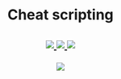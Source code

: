 <h1 align="center">Cheat scripting</h1>
<h2 align="center">
  <p>
    <a href="https://brokencore.club/members/544/">
      <img src="https://img.shields.io/badge/Forum-Brokencore-blue?style=for-the-badge&logo=framer"/>
    </a>
    <a href="https://yougame.biz/members/682411/">
      <img src="https://img.shields.io/badge/Forum-Yougame-red?style=for-the-badge&logo=framer"/>
    </a>
    <a href="https://discord.gg/KrtcBg92qb/">
      <img src="https://img.shields.io/badge/Discord-Server-5865F2?style=for-the-badge&logo=discord"/>
    </a>
  </p>
</h2>
<h3 align="center">
  <p>
    <img src="https://img.shields.io/badge/language-lua-2C2D72?style=for-the-badge&logo=lua"/>
  </p>
</h3>

